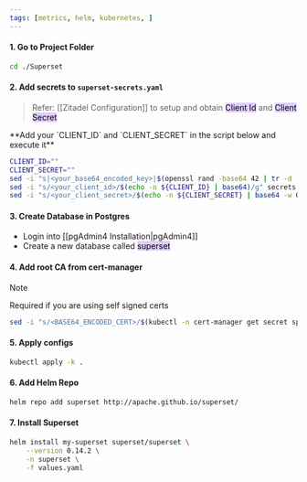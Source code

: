```yaml
---
tags: [metrics, helm, kubernetes, ]
---
```


#### 1. Go to Project Folder

```bash ln:False
cd ./Superset
```

#### 2. Add secrets to `superset-secrets.yaml`

> Refer: [[Zitadel Configuration]] to setup and obtain <mark style="background: #D2B3FFA6;">Client Id</mark> and <mark style="background: #D2B3FFA6;">Client Secret
</mark>
**Add your `CLIENT_ID` and `CLIENT_SECRET` in the script below and execute it**

```bash
CLIENT_ID=""
CLIENT_SECRET=""
sed -i "s|<your_base64_encoded_key>|$(openssl rand -base64 42 | tr -d '\n' | base64)|g" secrets.yaml
sed -i "s/<your_client_id>/$(echo -n ${CLIENT_ID} | base64)/g" secrets.yaml
sed -i "s/<your_client_secret>/$(echo -n ${CLIENT_SECRET} | base64 -w 0)/g" secrets.yaml
```

#### 3. Create Database in Postgres

- Login into [[pgAdmin4 Installation|pgAdmin4]]
- Create a new database called <mark style="background: #D2B3FFA6;">superset</mark>

#### 4. Add root CA from cert-manager

> [!note] 
> Required if you are using self signed certs

```bash ln:False
sed -i "s/<BASE64_ENCODED_CERT>/$(kubectl -n cert-manager get secret spnw-root-ca-secret -o jsonpath='{.data.tls\.crt}')/g" root-ca-secret.yaml
```

#### 5. Apply configs

```bash ln:False
kubectl apply -k .
```

#### 6. Add Helm Repo

```bash ln:False
helm repo add superset http://apache.github.io/superset/
```

#### 7. Install Superset

```bash ln:False
helm install my-superset superset/superset \
	--version 0.14.2 \
	-n superset \
	-f values.yaml
```

